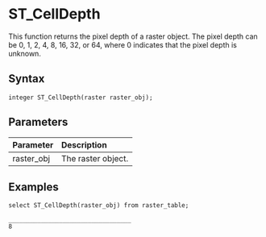 # ST\_CellDepth

This function returns the pixel depth of a raster object. The pixel depth can be 0, 1, 2, 4, 8, 16, 32, or 64, where 0 indicates that the pixel depth is unknown.

## Syntax

```
integer ST_CellDepth(raster raster_obj);
```

## Parameters

|Parameter|Description|
|:--------|:----------|
|raster\_obj|The raster object.|

## Examples

```
select ST_CellDepth(raster_obj) from raster_table;

__________________________________
8
```

